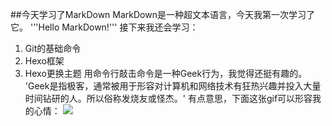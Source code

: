 ##今天学习了MarkDown
MarkDown是一种超文本语言，今天我第一次学习了它。
'''Hello MarkDown!'''
接下来我还会学习：
1. Git的基础命令
2. Hexo框架
3. Hexo更换主题
用命令行敲击命令是一种Geek行为，我觉得还挺有趣的。
'Geek是指极客，通常被用于形容对计算机和网络技术有狂热兴趣并投入大量时间钻研的人。所以俗称发烧友或怪杰。'
有点意思，下面这张gif可以形容我的心情：
![](https://qgt-style.oss-cn-hangzhou.aliyuncs.com/newcoursep4/g1/g1-2-2/tenor.gif)
